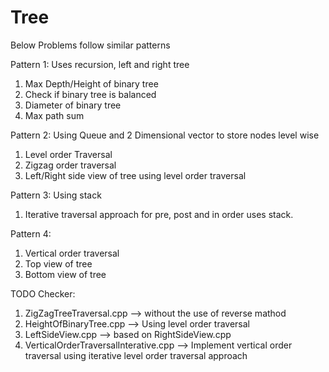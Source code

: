 # Tree

Below Problems follow similar patterns

Pattern 1: Uses recursion, left and right tree
  1. Max Depth/Height of binary tree
  2. Check if binary tree is balanced
  3. Diameter of binary tree
  4. Max path sum

Pattern 2: Using Queue and 2 Dimensional vector to store nodes level wise
  1. Level order Traversal
  2. Zigzag order traversal
  3. Left/Right side view of tree using level order traversal

Pattern 3: Using stack
  1. Iterative traversal approach for pre, post and in order uses stack.

Pattern 4:
  1. Vertical order traversal
  2. Top view of tree
  3. Bottom view of tree


TODO Checker:
1. ZigZagTreeTraversal.cpp  --> without the use of reverse mathod
2. HeightOfBinaryTree.cpp   --> Using level order traversal
3. LeftSideView.cpp         --> based on RightSideView.cpp
4. VerticalOrderTraversalInterative.cpp --> Implement vertical order traversal using iterative level order traversal approach
